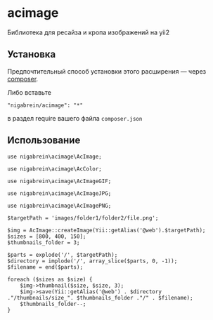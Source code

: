 acimage
==============
Библиотека для ресайза и кропа изображений на yii2

Установка
------------
Предпочтительный способ установки этого расширения — через [composer](http://getcomposer.org/download/).

Либо вставьте
```
"nigabrein/acimage": "*"
```
в раздел require вашего файла `composer.json`

Использование
-----

```
use nigabrein\acimage\AcImage;
```
```
use nigabrein\acimage\AcColor;
```
```
use nigabrein\acimage\AcImageGIF;
```
```
use nigabrein\acimage\AcImageJPG;
```
```
use nigabrein\acimage\AcImagePNG;
```

```
$targetPath = 'images/folder1/folder2/file.png';

$img = AcImage::createImage(Yii::getAlias('@web').$targetPath);
$sizes = [800, 400, 150];
$thumbnails_folder = 3;

$parts = explode('/', $targetPath);
$directory = implode('/', array_slice($parts, 0, -1));
$filename = end($parts);

foreach ($sizes as $size) {
    $img->thumbnail($size, $size, 3);
    $img->save(Yii::getAlias('@web') . $directory ."/thumbnails/size_". $thumbnails_folder ."/" . $filename);
    $thumbnails_folder--;
}
```
